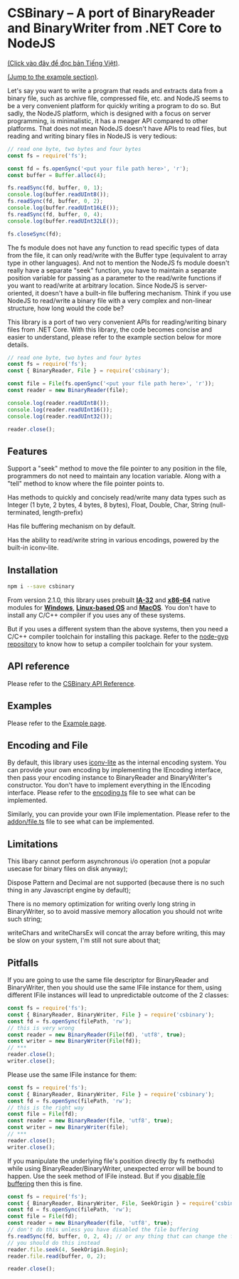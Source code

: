 <h1 style="line-height: initial;">CSBinary – A port of BinaryReader and BinaryWriter from .NET Core to NodeJS</h1>

[(Click vào đây để đọc bản Tiếng Việt)](https://github.com/Meigyoku-Thmn/CSBinary/blob/master/README_VI.md).

[(Jump to the example section)](#examples).

Let's say you want to write a program that reads and extracts data from a binary file, such as archive file, compressed file, etc. and NodeJS seems to be a very convenient platform for quickly writing a program to do so. But sadly, the NodeJS platform, which is designed with a focus on server programming, is minimalistic, it has a meager API compared to other platforms. That does not mean NodeJS doesn't have APIs to read files, but reading and writing binary files in NodeJS is very tedious:
```js
// read one byte, two bytes and four bytes
const fs = require('fs');

const fd = fs.openSync('<put your file path here>', 'r');
const buffer = Buffer.alloc(4);

fs.readSync(fd, buffer, 0, 1);
console.log(buffer.readUInt8());
fs.readSync(fd, buffer, 0, 2);
console.log(buffer.readUInt16LE());
fs.readSync(fd, buffer, 0, 4);
console.log(buffer.readUInt32LE());

fs.closeSync(fd);
```
The fs module does not have any function to read specific types of data from the file, it can only read/write with the Buffer type (equivalent to array type in other languages). And not to mention the NodeJS fs module doesn't really have a separate "seek" function, you have to maintain a separate position variable for passing as a parameter to the read/write functions if you want to read/write at arbitrary location. Since NodeJS is server-oriented, it doesn't have a built-in file buffering mechanism. Think if you use NodeJS to read/write a binary file with a very complex and non-linear structure, how long would the code be?

This library is a port of two very convenient APIs for reading/writing binary files from .NET Core. With this library, the code becomes concise and easier to understand, please refer to the example section below for more details.

```js
// read one byte, two bytes and four bytes
const fs = require('fs');
const { BinaryReader, File } = require('csbinary');

const file = File(fs.openSync('<put your file path here>', 'r'));
const reader = new BinaryReader(file);

console.log(reader.readUInt8());
console.log(reader.readUInt16());
console.log(reader.readUInt32());

reader.close();
```

## Features
Support a "seek" method to move the file pointer to any position in the file, programmers do not need to maintain any location variable. Along with a "tell" method to know where the file pointer points to.

Has methods to quickly and concisely read/write many data types such as Integer (1 byte, 2 bytes, 4 bytes, 8 bytes), Float, Double, Char, String (null-terminated, length-prefix)

Has file buffering mechanism on by default.

Has the ability to read/write string in various encodings, powered by the built-in iconv-lite.

## Installation
```bash
npm i --save csbinary
```
From version 2.1.0, this library uses prebuilt [__IA-32__](https://en.wikipedia.org/wiki/IA-32) and [__x86-64__](https://en.wikipedia.org/wiki/X86-64) native modules for [__Windows__](https://en.wikipedia.org/wiki/Microsoft_Windows), [__Linux-based OS__](https://en.wikipedia.org/wiki/Linux) and [__MacOS__](https://en.wikipedia.org/wiki/MacOS). You don't have to install any C/C++ compiler if you uses any of these systems.

But if you uses a different system than the above systems, then you need a C/C++ compiler toolchain for installing this package.
Refer to the [node-gyp repository](https://github.com/nodejs/node-gyp) to
know how to setup a compiler toolchain for your system.

## API reference
Please refer to the [CSBinary API Reference](https://meigyoku-thmn.github.io/CSBinary/).

## Examples
Please refer to the [Example page](https://github.com/Meigyoku-Thmn/CSBinary/blob/master/EXAMPLE.md).

## Encoding and File
By default, this library uses [iconv-lite](https://github.com/ashtuchkin/iconv-lite) as the internal encoding system. You can provide your own encoding by implementing the IEncoding interface,
then pass your encoding instance to BinaryReader and BinaryWriter's constructor.
You don't have to implement everything in the IEncoding interface.
Please refer to the [encoding.ts](https://github.com/Meigyoku-Thmn/CSBinary/blob/master/src/encoding.ts) file
to see what can be implemented.

Similarly, you can provide your own IFile implementation.
Please refer to the [addon/file.ts](https://github.com/Meigyoku-Thmn/CSBinary/blob/master/src/addon/file.ts) file
to see what can be implemented.

## Limitations
This libary cannot perform asynchronous i/o operation (not a popular usecase for binary files on disk anyway);

Dispose Pattern and Decimal are not supported (because there is no such thing in any Javascript engine by default);

There is no memory optimization for writing overly long string in BinaryWriter,
so to avoid massive memory allocation you should not write such string;

writeChars and writeCharsEx will concat the array before writing,
this may be slow on your system, I'm still not sure about that;

## Pitfalls
If you are going to use the same file descriptor for BinaryReader and BinaryWriter,
then you should use the same IFile instance for them, using different IFile instances
will lead to unpredictable outcome of the 2 classes:
```js
const fs = require('fs');
const { BinaryReader, BinaryWriter, File } = require('csbinary');
const fd = fs.openSync(filePath, 'rw');
// this is very wrong
const reader = new BinaryReader(File(fd), 'utf8', true);
const writer = new BinaryWriter(File(fd));
// ***
reader.close();
writer.close();
```
Please use the same IFile instance for them:
```js
const fs = require('fs');
const { BinaryReader, BinaryWriter, File } = require('csbinary');
const fd = fs.openSync(filePath, 'rw');
// this is the right way
const file = File(fd);
const reader = new BinaryReader(file, 'utf8', true);
const writer = new BinaryWriter(file);
// ***
reader.close();
writer.close();
```
If you manipulate the underlying file's position directly (by fs methods) while
using BinaryReader/BinaryWriter, unexpected error will be bound to happen.
Use the seek method of IFile instead.
But if you [disable file buffering](https://meigyoku-thmn.github.io/CSBinary/interfaces/ifile.html#setbufsize) then this is fine.
```js
const fs = require('fs');
const { BinaryReader, BinaryWriter, File, SeekOrigin } = require('csbinary');
const fd = fs.openSync(filePath, 'rw');
const file = File(fd);
const reader = new BinaryReader(file, 'utf8', true);
// don't do this unless you have disabled the file buffering
fs.readSync(fd, buffer, 0, 2, 4); // or any thing that can change the file's position
// you should do this instead
reader.file.seek(4, SeekOrigin.Begin);
reader.file.read(buffer, 0, 2);

reader.close();
```
